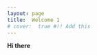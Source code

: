 ```yaml
---
layout: page
title:  Welcome 1
# cover:  true #!! Add this
---
```


<p><b>Hi there</b></p>


<script>
if (window.innerWidth > 480) {
  window.open("README.md", "_self");
}
else{
    alert("Go to mobile!");
}
</script>


